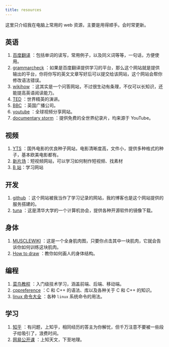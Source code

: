 ```yaml
---
title: resources
---
```


这里只介绍我在电脑上常用的 web 资源，主要是用得顺手。会时常更新。

## 英语

1. [百度翻译](https://fanyi.baidu.com) ：包括单词的读写，常用例子，以及同义词等等，一句话，方便使用。
2. [grammarcheck](https://www.nounplus.net/grammarcheck/) ：如果是百度翻译提供学习的平台，那么这个网站就是提供输出的平台，你将你写的英文文章写好后可以提交给该网站，这个网站会帮你修改语法错误。
3. [wikihow](https://www.wikihow.com/) ：这其实是一个问答网站，不过很生动有条理，不仅可以长知识，还能提高英语阅读能力。
4. [TED](ted.com) ：世界精英的演讲。
5. [BBC](bbc.com) ：英国广播公司。
6. [youtube](youtube.com) ：全球视频分享网站。
7. [documentary storm]( https://documentarystorm.com/ ) ：提供免费的全世界纪录片，均来源于 YouTube。

## 视频

1. [YTS](https://yts.lt/) ：国外电影的优良种子网站，电影清晰度高，文件小，提供多种格式的种子，基本欧美电影都有。
2. [新片场](https://www.xinpianchang.com/)：短视频网站，可以学习如何制作短视频、找素材
3. [B 站](https://www.bilibili.com/)：学习网站

## 开发

1. [github](https://github.com) ：这个网站被我当作了学习记录的网站，我的博客也是这个网站提供的服务搭建的。
2. [tuna](https://tuna.moe/) ：这是清华大学的一个计算机协会，提供各种开源软件的镜像下载。

## 身体

1. [MUSCLEWIKI](https://musclewiki.org/) ：这是一个全身肌肉图，只要你点击其中一块肌肉，它就会告诉你如何训练这块肌肉。
2. [How to draw](https://www.proko.com/how-to-draw-videos/) ：教你如何画人的身体结构。

## 编程

1. [菜鸟教程](https://www.runoob.com/) ：入门级技术学习，涵盖前端、后端、移动端。
2. [cppreference](https://cppreference.com) ：C 和 C++ 的语法、库以及各种关于 C 和 C++ 的知识。
3. [linux 命令大全](https://man.linuxde.net/) ：各种 `linux` 系统命令的用法。 

## 学习

1. [知乎](https://www.zhihu.com/) ：有问题，上知乎，相同经历的答主为你解忧，但千万注意不要被一些段子给吸引了，浪费时间。
2. [网易公开课](https://open.163.com/) ：上知天文，下至地理。